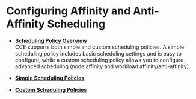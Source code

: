 # Configuring Affinity and Anti-Affinity Scheduling<a name="cce_01_0149"></a>

-   **[Scheduling Policy Overview](scheduling-policy-overview.md)**  
CCE supports both simple and custom scheduling policies. A simple scheduling policy includes basic scheduling settings and is easy to configure, while a custom scheduling policy allows you to configure advanced scheduling \(node affinity and workload affinity/anti-affinity\).
-   **[Simple Scheduling Policies](simple-scheduling-policies.md)**  

-   **[Custom Scheduling Policies](custom-scheduling-policies.md)**  


